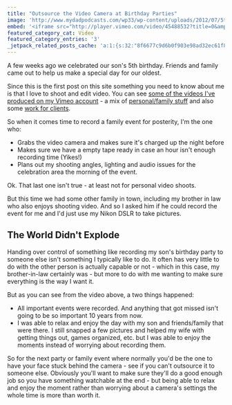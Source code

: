 ```yaml
---
title: "Outsource the Video Camera at Birthday Parties"
image: 'http://www.mydadpodcasts.com/wp33/wp-content/uploads/2012/07/5th-Birthday-Party-Fun-300x191.jpg'
embed: '<iframe src="http://player.vimeo.com/video/45488532?title=0&amp;byline=0&amp;portrait=0&amp;color=ff9933" width="760" height="428" frameborder="0" webkitAllowFullScreen mozallowfullscreen allowFullScreen></iframe>'
featured_category_cat: Video
featured_category_entries: '3'
_jetpack_related_posts_cache: 'a:1:{s:32:"8f6677c9d6b0f903e98ad32ec61f8deb";a:2:{s:7:"expires";i:1523506283;s:7:"payload";a:3:{i:0;a:1:{s:2:"id";i:247;}i:1;a:1:{s:2:"id";i:27;}i:2;a:1:{s:2:"id";i:30;}}}}'
---
```

<p>A few weeks ago we celebrated our son's 5th birthday. Friends and family came out to help us make a special day for our oldest.</p>
<p>Since this is the first post on this site something you need to know about me is that I love to shoot and edit video. You can see <a href="https://vimeo.com/ichris/videos">some of the videos I've produced on my Vimeo account</a> - a mix of <a href="https://vimeo.com/album/2333">personal/family stuff</a> and also some <a href="https://vimeo.com/album/7567">work for clients</a>.</p>
<p>So when it comes time to record a family event for posterity, I'm the one who:</p>
<ul>
<li>Grabs the video camera and makes sure it's charged up the night before</li>
<li>Makes sure we have a empty tape ready in case an hour isn't enough recording time (Yikes!)</li>
<li>Plans out my shooting angles, lighting and audio issues for the celebration area the morning of the event.</li>
</ul>
<p>Ok. That last one isn't true - at least not for personal video shoots.</p>
<p>But this time we had some other family in town, including my brother in law who also enjoys shooting video. And so I asked him if he could record the event for me and I'd just use my Nikon DSLR to take pictures.</p>
<h2>The World Didn't Explode</h2>
<p>Handing over control of something like recording my son's birthday party to someone else isn't something I typically like to do. It often has very little to do with the other person is actually capable or not - which in this case, my brother-in-law certainly was - but more to do with me wanting to make sure everything is the way I want it.</p>
<p>But as you can see from the video above, a two things happened:</p>
<ul>
<li>All important events were recorded. And anything that got missed isn't going to be so important 10 years from now.</li>
<li>I was able to relax and enjoy the day with my son and friends/family that were there. I still snapped a few pictures and helped my wife with getting things out, games organized, etc. but I was able to enjoy the moments instead of worrying about recording them.</li>
</ul>
<p>So for the next party or family event where normally you'd be the one to have your face stuck behind the camera - see if you can't outsource it to someone else. Obviously you'll want to make sure they'll do a good enough job so you have something watchable at the end - but being able to relax and enjoy the moment rather than worrying about a camera's settings the whole time is more than worth it.</p>
